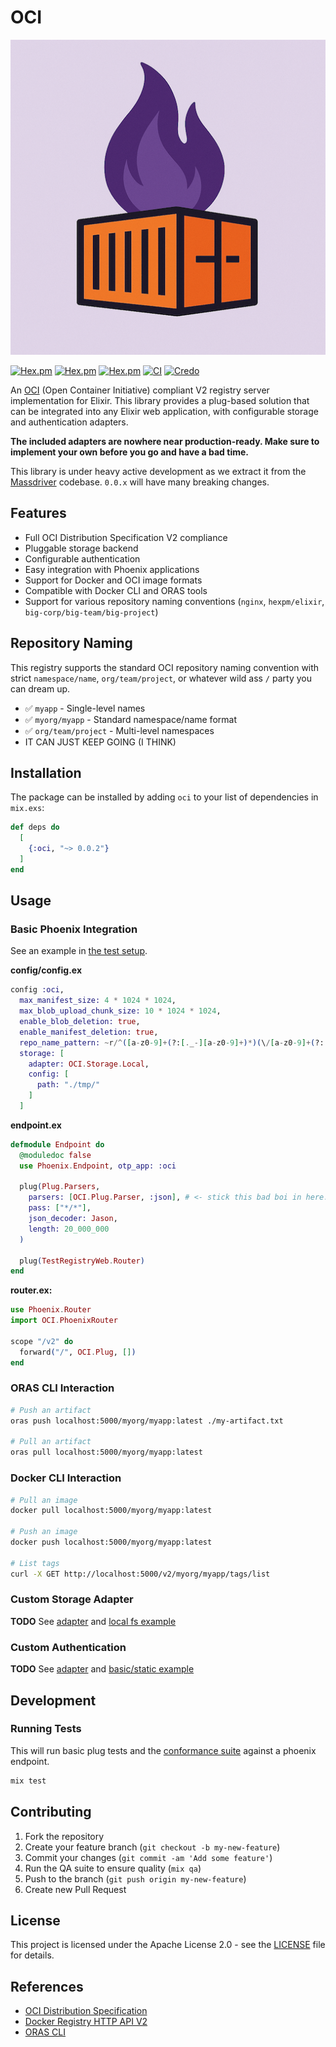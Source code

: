 # OCI

![OCI Plug Logo](assets/logo.png)

[![Hex.pm](https://img.shields.io/hexpm/v/oci.svg)](https://hex.pm/packages/oci)
[![Hex.pm](https://img.shields.io/hexpm/dt/oci.svg)](https://hex.pm/packages/oci)
[![Hex.pm](https://img.shields.io/hexpm/l/oci.svg)](https://hex.pm/packages/oci)
[![CI](https://github.com/massdriver-cloud/oci/actions/workflows/ci.yml/badge.svg)](https://github.com/massdriver-cloud/oci/actions/workflows/ci.yml)
[![Credo](https://img.shields.io/badge/Credo-Enabled-brightgreen)](https://github.com/rrrene/credo)

An [OCI](https://opencontainers.org/) (Open Container Initiative) compliant V2 registry server implementation for Elixir. This library provides a plug-based solution that can be integrated into any Elixir web application, with configurable storage and authentication adapters.

**The included adapters are nowhere near production-ready. Make sure to implement your own before you go and have a bad time.**

This library is under heavy active development as we extract it from the [Massdriver](https://massdriver.cloud) codebase. `0.0.x` will have many breaking changes.

## Features

- Full OCI Distribution Specification V2 compliance
- Pluggable storage backend
- Configurable authentication
- Easy integration with Phoenix applications
- Support for Docker and OCI image formats
- Compatible with Docker CLI and ORAS tools
- Support for various repository naming conventions (`nginx`, `hexpm/elixir`, `big-corp/big-team/big-project`)

## Repository Naming

This registry supports the standard OCI repository naming convention with strict `namespace/name`, `org/team/project`, or whatever wild ass `/` party you can dream up.

- ✅ `myapp` - Single-level names
- ✅ `myorg/myapp` - Standard namespace/name format
- ✅ `org/team/project` - Multi-level namespaces
- IT CAN JUST KEEP GOING (I THINK)

## Installation

The package can be installed by adding `oci` to your list of dependencies in `mix.exs`:

```elixir
def deps do
  [
    {:oci, "~> 0.0.2"}
  ]
end
```

## Usage

### Basic Phoenix Integration

See an example in [the test setup](./test/support/router.ex).

**config/config.ex**

```elixir
config :oci,
  max_manifest_size: 4 * 1024 * 1024,
  max_blob_upload_chunk_size: 10 * 1024 * 1024,
  enable_blob_deletion: true,
  enable_manifest_deletion: true,
  repo_name_pattern: ~r/^([a-z0-9]+(?:[._-][a-z0-9]+)*)(\/[a-z0-9]+(?:[._-][a-z0-9]+)*)*$/
  storage: [
    adapter: OCI.Storage.Local,
    config: [
      path: "./tmp/"
    ]
  ]
```

**endpoint.ex**
```elixir
defmodule Endpoint do
  @moduledoc false
  use Phoenix.Endpoint, otp_app: :oci

  plug(Plug.Parsers,
    parsers: [OCI.Plug.Parser, :json], # <- stick this bad boi in here. It'll full body read blob uploads and parse/digest manifests.
    pass: ["*/*"],
    json_decoder: Jason,
    length: 20_000_000
  )

  plug(TestRegistryWeb.Router)
end
```

**router.ex:**

```elixir
use Phoenix.Router
import OCI.PhoenixRouter

scope "/v2" do
  forward("/", OCI.Plug, [])
end
```

### ORAS CLI Interaction

```bash
# Push an artifact
oras push localhost:5000/myorg/myapp:latest ./my-artifact.txt

# Pull an artifact
oras pull localhost:5000/myorg/myapp:latest
```

### Docker CLI Interaction

```bash
# Pull an image
docker pull localhost:5000/myorg/myapp:latest

# Push an image
docker push localhost:5000/myorg/myapp:latest

# List tags
curl -X GET http://localhost:5000/v2/myorg/myapp/tags/list
```

### Custom Storage Adapter

**TODO** See [adapter](./lib/oci/storage/adapter.ex) and [local fs example](./lib/oci/storage/local.ex)

### Custom Authentication

**TODO** See [adapter](./lib/oci/auth/adapter.ex) and [basic/static example](./lib/oci/auth/static.ex)

## Development

### Running Tests

This will run basic plug tests and the [conformance suite](./test/support/conformance_suite.ex) against a phoenix endpoint.

```bash
mix test
```

## Contributing

1. Fork the repository
2. Create your feature branch (`git checkout -b my-new-feature`)
3. Commit your changes (`git commit -am 'Add some feature'`)
4. Run the QA suite to ensure quality (`mix qa`)
5. Push to the branch (`git push origin my-new-feature`)
6. Create new Pull Request

## License

This project is licensed under the Apache License 2.0 - see the [LICENSE](LICENSE) file for details.

## References

- [OCI Distribution Specification](https://github.com/opencontainers/distribution-spec)
- [Docker Registry HTTP API V2](https://docs.docker.com/registry/spec/api/)
- [ORAS CLI](https://oras.land/cli/)
